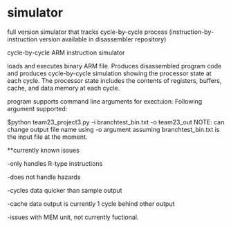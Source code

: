 # simulator
full version simulator that tracks cycle-by-cycle process (instruction-by-instruction version available in disassembler repository)

cycle-by-cycle ARM instruction simulator 

loads and executes binary ARM file. Produces disassembled program code and produces cycle-by-cycle simulation showing the processor state at each cycle. The processor state includes the contents of registers, buffers, cache, and data memory at each cycle.

program supports command line arguments for exectuion: Following argument supported:

  $python team23_project3.py -i branchtest_bin.txt -o team23_out
  NOTE: can change output file name using -o argument
          assuming branchtest_bin.txt is the input file at the moment.


**currently known issues

-only handles R-type instructions

-does not handle hazards

-cycles data quicker than sample output

-cache data output is currently 1 cycle behind other output

-issues with MEM unit, not currently fuctional.

